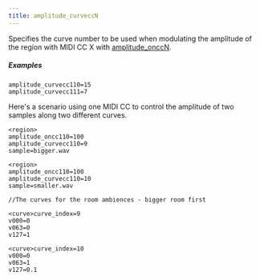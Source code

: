 ```yaml
---
title: amplitude_curveccN
---
```

Specifies the curve number to be used when modulating the amplitude of the region
with MIDI CC X with [amplitude_onccN](amplitude_onccN).

##### Examples

```
amplitude_curvecc110=15
amplitude_curvecc111=7
```

Here's a scenario using one MIDI CC to control the amplitude of two samples
along two different curves.

```
<region>
amplitude_oncc110=100
amplitude_curvecc110=9
sample=bigger.wav

<region>
amplitude_oncc110=100
amplitude_curvecc110=10
sample=smaller.wav

//The curves for the room ambiences - bigger room first

<curve>curve_index=9
v000=0
v063=0
v127=1

<curve>curve_index=10
v000=0
v063=1
v127=0.1
```
